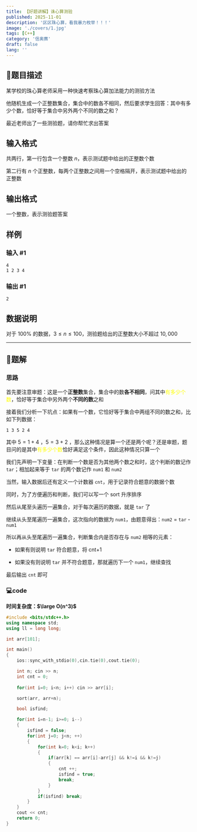 ```yaml
---
title: 【好题讲解】诛心算测验
published: 2025-11-01
description: '区区珠心算，看我暴力枚举！！！'
image: './covers/1.jpg'
tags: [C++]
category: '信奥赛'
draft: false 
lang: ''
---
```


## 📝题目描述

某学校的珠心算老师采用一种快速考察珠心算加法能力的测验方法

他随机生成一个正整数集合，集合中的数各不相同，然后要求学生回答：其中有多少个数，恰好等于集合中另外两个不同的数之和？

最近老师出了一些测验题，请你帮忙求出答案

## 输入格式

共两行，第一行包含一个整数 $n$，表示测试题中给出的正整数个数

第二行有 $n$ 个正整数，每两个正整数之间用一个空格隔开，表示测试题中给出的正整数

## 输出格式

一个整数，表示测验题答案

## 样例

### 输入 #1

```
4
1 2 3 4
```

### 输出 #1

```
2
```

## 数据说明  

对于 $100\%$ 的数据，$3 \leq n \leq 100$，测验题给出的正整数大小不超过 $10,000$

---
## 🧠题解

### 思路

首先要注意审题：这是一个**正整数**集合，集合中的数**各不相同**，问其中<font color="#ffff00">有多少个数</font>，恰好等于集合中另外两个**不同的数**之和

接着我们分析一下坑点：如果有一个数，它恰好等于集合中两组不同的数之和，比如下列数据：

```
1 3 5 2 4
```

其中 $5=1+4$ ，$5=3+2$ ，那么这种情况是算一个还是两个呢？还是审题，题目问的是其中<font color="#ffff00">有多少个数</font>恰好满足这个条件，因此这种情况只算一个

我们先声明一下变量：在判断一个数是否为其他两个数之和时，这个判断的数记作 `tar`；相加起来等于 `tar` 的两个数记作 `num1` 和 `num2`

当然，输入数据后还有定义一个计数器 `cnt`，用于记录符合题意的数据个数

同时，为了方便遍历和判断，我们可以写一个 sort 升序排序

然后从尾至头遍历一遍集合，对于每次遍历的数据，就是 `tar` 了

继续从头至尾遍历一遍集合，这次指向的数据为 `num1`，由题意得出：`num2` = `tar` - `num1` 

所以再从头至尾遍历一遍集合，判断集合内是否存在与 `num2` 相等的元素：

- 如果有则说明 `tar` 符合题意，将 cnt+1

- 如果没有则说明 `tar` 并不符合题意，那就遍历下一个 `num1`，继续查找

最后输出 `cnt` 即可

### 💻code

**时间复杂度：$\large O(n^3)$**

```cpp title="P2141.cpp"
#include <bits/stdc++.h>
using namespace std;
using ll = long long;

int arr[101];

int main()
{
	ios::sync_with_stdio(0),cin.tie(0),cout.tie(0);	

	int n; cin >> n;
	int cnt = 0;
    
	for(int i=0; i<n; i++) cin >> arr[i];

	sort(arr, arr+n);

	bool isfind;

	for(int i=n-1; i>=0; i--)
	{
		isfind = false;
		for(int j=0; j<n; ++)
		{
			for(int k=0; k<i; k++)
			{
				if(arr[k] == arr[i]-arr[j] && k!=i && k!=j)
				{
					cnt ++;
					isfind = true;
					break;
				}
			}
			if(isfind) break;
		}
	}
	cout << cnt;
	return 0;
}
```

